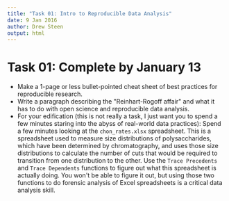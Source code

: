 ```yaml
---
title: "Task 01: Intro to Reproducible Data Analysis"
date: 9 Jan 2016
author: Drew Steen
output: html
---
```


# Task 01: Complete by January 13 
* Make a 1-page or less bullet-pointed cheat sheet of best practices for reproducible research.
* Write a paragraph describing the "Reinhart-Rogoff affair" and what it has to do with open science and reproducible data analysis. 
* For your edification (this is not really a task, I just want you to spend a few minutes staring into the abyss of real-world data practices): Spend a few minutes looking at the `chon_rates.xlsx` spreadsheet. This is a spreadsheet used to measure size distributions of polysaccharides, which have been determined by chromatography, and uses those size distributions to calculate the number of cuts that would be required to transition from one distribution to the other. Use the `Trace Precedents` and `Trace Dependents` functions to figure out what this spreadsheet is actually doing. You won't be able to figure it out, but using those two functions to do forensic analysis of Excel spreadsheets is a critical data analysis skill.